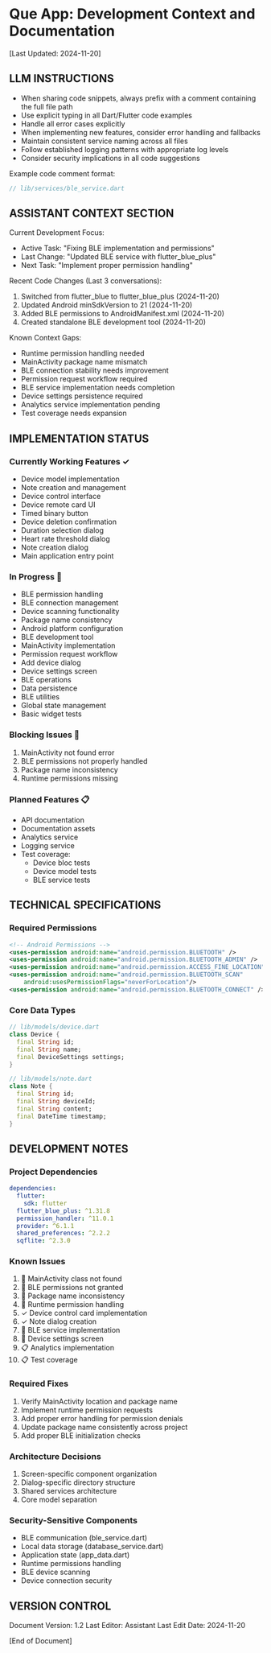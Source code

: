 # Que App: Development Context and Documentation
[Last Updated: 2024-11-20]

## LLM INSTRUCTIONS
- When sharing code snippets, always prefix with a comment containing the full file path
- Use explicit typing in all Dart/Flutter code examples
- Handle all error cases explicitly
- When implementing new features, consider error handling and fallbacks
- Maintain consistent service naming across all files
- Follow established logging patterns with appropriate log levels
- Consider security implications in all code suggestions

Example code comment format:
```dart
// lib/services/ble_service.dart
```

## ASSISTANT CONTEXT SECTION

Current Development Focus:
- Active Task: "Fixing BLE implementation and permissions"
- Last Change: "Updated BLE service with flutter_blue_plus"
- Next Task: "Implement proper permission handling"

Recent Code Changes (Last 3 conversations):
1. Switched from flutter_blue to flutter_blue_plus (2024-11-20)
2. Updated Android minSdkVersion to 21 (2024-11-20)
3. Added BLE permissions to AndroidManifest.xml (2024-11-20)
4. Created standalone BLE development tool (2024-11-20)

Known Context Gaps:
- Runtime permission handling needed
- MainActivity package name mismatch
- BLE connection stability needs improvement
- Permission request workflow required
- BLE service implementation needs completion
- Device settings persistence required
- Analytics service implementation pending
- Test coverage needs expansion

## IMPLEMENTATION STATUS

### Currently Working Features ✓
- Device model implementation
- Note creation and management
- Device control interface
- Device remote card UI
- Timed binary button
- Device deletion confirmation
- Duration selection dialog
- Heart rate threshold dialog
- Note creation dialog
- Main application entry point

### In Progress 🔄
- BLE permission handling
- BLE connection management
- Device scanning functionality
- Package name consistency
- Android platform configuration
- BLE development tool
- MainActivity implementation
- Permission request workflow
- Add device dialog
- Device settings screen
- BLE operations
- Data persistence
- BLE utilities
- Global state management
- Basic widget tests

### Blocking Issues 🚫
1. MainActivity not found error
2. BLE permissions not properly handled
3. Package name inconsistency
4. Runtime permissions missing

### Planned Features 📋
- API documentation
- Documentation assets
- Analytics service
- Logging service
- Test coverage:
  - Device bloc tests
  - Device model tests
  - BLE service tests

## TECHNICAL SPECIFICATIONS

### Required Permissions
```xml
<!-- Android Permissions -->
<uses-permission android:name="android.permission.BLUETOOTH" />
<uses-permission android:name="android.permission.BLUETOOTH_ADMIN" />
<uses-permission android:name="android.permission.ACCESS_FINE_LOCATION"/>
<uses-permission android:name="android.permission.BLUETOOTH_SCAN" 
    android:usesPermissionFlags="neverForLocation"/>
<uses-permission android:name="android.permission.BLUETOOTH_CONNECT" />
```

### Core Data Types
```dart
// lib/models/device.dart
class Device {
  final String id;
  final String name;
  final DeviceSettings settings;
}

// lib/models/note.dart
class Note {
  final String id;
  final String deviceId;
  final String content;
  final DateTime timestamp;
}
```

## DEVELOPMENT NOTES

### Project Dependencies
```yaml
dependencies:
  flutter:
    sdk: flutter
  flutter_blue_plus: ^1.31.8
  permission_handler: ^11.0.1
  provider: ^6.1.1
  shared_preferences: ^2.2.2
  sqflite: ^2.3.0
```

### Known Issues
1. 🚫 MainActivity class not found
2. 🚫 BLE permissions not granted
3. 🔄 Package name inconsistency
4. 🔄 Runtime permission handling
5. ✓ Device control card implementation
6. ✓ Note dialog creation
7. 🔄 BLE service implementation
8. 🔄 Device settings screen
9. 📋 Analytics implementation
10. 📋 Test coverage

### Required Fixes
1. Verify MainActivity location and package name
2. Implement runtime permission requests
3. Add proper error handling for permission denials
4. Update package name consistently across project
5. Add proper BLE initialization checks

### Architecture Decisions
1. Screen-specific component organization
2. Dialog-specific directory structure
3. Shared services architecture
4. Core model separation

### Security-Sensitive Components
- BLE communication (ble_service.dart)
- Local data storage (database_service.dart)
- Application state (app_data.dart)
- Runtime permissions handling
- BLE device scanning
- Device connection security

## VERSION CONTROL
Document Version: 1.2
Last Editor: Assistant
Last Edit Date: 2024-11-20

[End of Document]